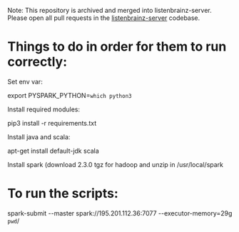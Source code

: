 Note: This repository is archived and merged into listenbrainz-server. Please open all pull requests in
the [listenbrainz-server](https://github.com/metabrainz/listenbrainz-server) codebase.

Things to do in order for them to run correctly:
================================================

Set env var:

export PYSPARK_PYTHON=`which python3`


Install required modules:

pip3 install -r requirements.txt

Install java and scala:

apt-get install default-jdk scala

Install spark (download 2.3.0 tgz for hadoop and unzip in /usr/local/spark


To run the scripts:
===================

spark-submit --master spark://195.201.112.36:7077 --executor-memory=29g `pwd`/<script> <args>

spark-submit --master spark://195.201.112.36:7077 --executor-memory=29g `pwd`/train_models.py df models
